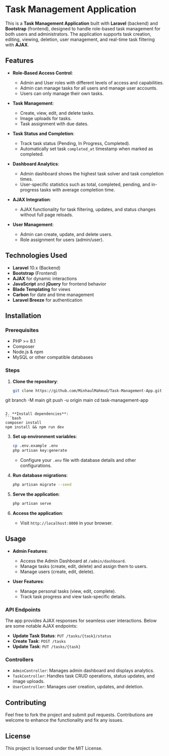 # Task Management Application

This is a **Task Management Application** built with **Laravel** (backend) and **Bootstrap** (frontend), designed to handle role-based task management for both users and administrators. The application supports task creation, editing, viewing, deletion, user management, and real-time task filtering with **AJAX**.

## Features

- **Role-Based Access Control**: 
  - Admin and User roles with different levels of access and capabilities.
  - Admin can manage tasks for all users and manage user accounts.
  - Users can only manage their own tasks.
  
- **Task Management**: 
  - Create, view, edit, and delete tasks.
  - Image uploads for tasks.
  - Task assignment with due dates.
  
- **Task Status and Completion**: 
  - Track task status (Pending, In Progress, Completed).
  - Automatically set task `completed_at` timestamp when marked as completed.
  
- **Dashboard Analytics**:
  - Admin dashboard shows the highest task solver and task completion times.
  - User-specific statistics such as total, completed, pending, and in-progress tasks with average completion time.
  
- **AJAX Integration**:
  - AJAX functionality for task filtering, updates, and status changes without full page reloads.

- **User Management**:
  - Admin can create, update, and delete users.
  - Role assignment for users (admin/user).

## Technologies Used

- **Laravel** 10.x (Backend)
- **Bootstrap** (Frontend)
- **AJAX** for dynamic interactions
- **JavaScript** and **jQuery** for frontend behavior
- **Blade Templating** for views
- **Carbon** for date and time management
- **Laravel Breeze** for authentication

## Installation

### Prerequisites

- PHP >= 8.1
- Composer
- Node.js & npm
- MySQL or other compatible databases

### Steps

1. **Clone the repository**:
   ```bash
   git clone https://github.com/MinhaulMahmud/Task-Management-App.git
git branch -M main
git push -u origin main
   cd task-management-app
   ```

2. **Install dependencies**:
   ```bash
   composer install
   npm install && npm run dev
   ```

3. **Set up environment variables**:
   ```bash
   cp .env.example .env
   php artisan key:generate
   ```
   - Configure your `.env` file with database details and other configurations.

4. **Run database migrations**:
   ```bash
   php artisan migrate --seed
   ```

5. **Serve the application**:
   ```bash
   php artisan serve
   ```

6. **Access the application**:
   - Visit `http://localhost:8000` in your browser.

## Usage

- **Admin Features**:
  - Access the Admin Dashboard at `/admin/dashboard`.
  - Manage tasks (create, edit, delete) and assign them to users.
  - Manage users (create, edit, delete).

- **User Features**:
  - Manage personal tasks (view, edit, complete).
  - Track task progress and view task-specific details.

### API Endpoints

The app provides AJAX responses for seamless user interactions. Below are some notable AJAX endpoints:

- **Update Task Status**: `PUT /tasks/{task}/status`
- **Create Task**: `POST /tasks`
- **Update Task**: `PUT /tasks/{task}`

### Controllers

- `AdminController`: Manages admin dashboard and displays analytics.
- `TaskController`: Handles task CRUD operations, status updates, and image uploads.
- `UserController`: Manages user creation, updates, and deletion.

## Contributing

Feel free to fork the project and submit pull requests. Contributions are welcome to enhance the functionality and fix any issues.

## License

This project is licensed under the MIT License.
